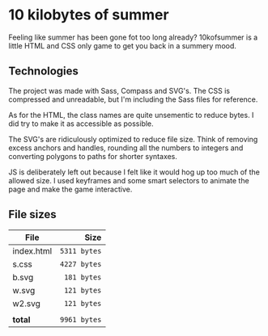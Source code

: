 # 10 kilobytes of summer

Feeling like summer has been gone fot too long already? 10kofsummer is a little HTML and CSS only game to get you back in a summery mood.

## Technologies

The project was made with Sass, Compass and SVG's. The CSS is compressed and unreadable, but I'm including the Sass files for reference.

As for the HTML, the class names are quite unsementic to reduce bytes. I did try to make it as accessible as possible.

The SVG's are ridiculously optimized to reduce file size. Think of removing excess anchors and handles, rounding all the numbers to integers and converting polygons to paths for shorter syntaxes.

JS is deliberately left out because I felt like it would hog up too much of the allowed size. I used keyframes and some smart selectors to animate the page and make the game interactive.

## File sizes

| File       | Size           |
|------------|---------------:|
| index.html | `5311 bytes`   |
| s.css      | `4227 bytes`   |
| b.svg      | `181 bytes`    |
| w.svg      | `121 bytes`    |
| w2.svg     | `121 bytes`    |
|            |                |
| **total**  | `9961 bytes`   |

